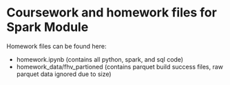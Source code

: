 # Coursework and homework files for Spark Module

Homework files can be found here:
- homework.ipynb (contains all python, spark, and sql code)
- homework_data/fhv_partioned (contains parquet build success files, raw parquet data ignored due to size)
